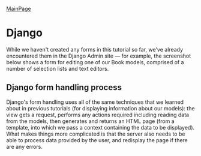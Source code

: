 [MainPage](../../../README.md)
# Django
While we haven't created any forms in this tutorial so far, we've already encountered them in the Django Admin site — for example, the screenshot below shows a form for editing one of our Book models, comprised of a number of selection lists and text editors.
## Django form handling process
Django's form handling uses all of the same techniques that we learned about in previous tutorials (for displaying information about our models): the view gets a request, performs any actions required including reading data from the models, then generates and returns an HTML page (from a template, into which we pass a context containing the data to be displayed). What makes things more complicated is that the server also needs to be able to process data provided by the user, and redisplay the page if there are any errors.